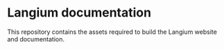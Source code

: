 # Langium documentation

This repository contains the assets required to build the Langium website and documentation.
